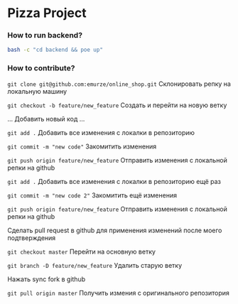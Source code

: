# Pizza Project


### How to run backend?

```bash
bash -c "cd backend && poe up"
```

### How to contribute?

```git clone git@github.com:emurze/online_shop.git``` Склонировать репку на локальную машину

```git checkout -b feature/new_feature``` Создать и перейти на новую ветку

... Добавить новый код ...

```git add .``` Добавить все изменения с локалки в репозиторию

```git commit -m "new code"``` Закомитить изменения

```git push origin feature/new_feature``` Отправить изменения с локальной репки на github

```git add .``` Добавить все изменения с локалки в репозиторию ещё раз

```git commit -m "new code 2"``` Закомитить ещё изменения

```git push origin feature/new_feature``` Отправить изменения с локальной репки на github

Сделать pull request в github для применения изменений после моего подтверждения

```git checkout master``` Перейти на основную ветку

```git branch -D feature/new_feature``` Удалить старую ветку

Нажать sync fork в github

```git pull origin master``` Получить измения с оригинального репозитория
